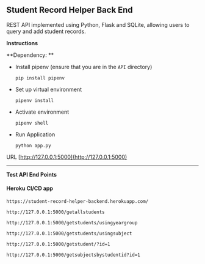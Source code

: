 ## Student Record Helper Back End

REST API implemented using Python, Flask and SQLite, allowing users to query and add student records.

**Instructions**

**Dependency: **

- Install pipenv (ensure that you are in the `API` directory)

  `pip install pipenv`

- Set up virtual environment

  `pipenv install`

- Activate environment

  `pipenv shell`

- Run Application

  `python app.py`

URL [http://127.0.0.1:5000](http://127.0.0.1:5000)

---

**Test API End Points**

#### Heroku CI/CD app
`https://student-record-helper-backend.herokuapp.com/`

`http://127.0.0.1:5000/getallstudents`

`http://127.0.0.1:5000/getstudents/usingyeargroup`

`http://127.0.0.1:5000/getstudents/usingsubject`

`http://127.0.0.1:5000/getstudent/?id=1`

`http://127.0.0.1:5000/getsubjectsbystudentid?id=1`